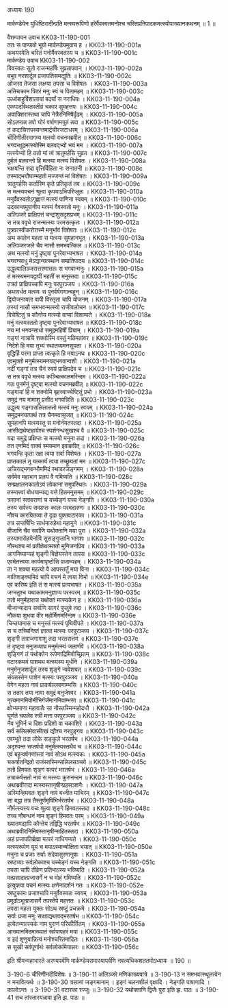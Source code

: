 अध्यायः 190

मार्कण्डेयेन युधिष्ठिरादीन्प्रति मत्स्यरूपिणो हरेर्वैवस्वतमनोश्च चरितप्रतिपादकमत्स्योपाख्यानकथनम् ॥ 1 ॥

वैशम्पायन उवाच 	KK03-11-190-001  
ततः स पाण्डवो भूयो मार्कण्डेयमुवाच ह ।	KK03-11-190-001a  
कथयस्वेति चरितं मनोर्वैवस्वतस्य च ॥	KK03-11-190-001c  
मार्कण्डेय उवाच 	KK03-11-190-002  
विवस्वतः सुतो राजन्महर्षिः सुप्रतापवान् ।	KK03-11-190-002a  
बभूव नरशार्दूल प्रजापतिसमद्युतिः ॥	KK03-11-190-002c  
ओजसा तेजसा लक्ष्म्या तपसा च विशेषतः ।	KK03-11-190-003a  
अतिचक्राम पितरं मनुः स्वं च पितामहम् ॥	KK03-11-190-003c  
ऊर्ध्वबाहुर्विशालायां बदर्यां स नराधिपः ।	KK03-11-190-004a  
एकपादस्थितस्तीव्रं चकार सुमहत्तपः ॥	KK03-11-190-004c  
अवाक्शिरास्तथा चापि नेत्रैरनिमिषैर्दृढम् ।	KK03-11-190-005a  
सोऽतप्यत तपो घोरं वर्षाणामयुतं तदा ॥	KK03-11-190-005c  
तं कदाचित्तपस्यन्तमार्द्रचीरजटाधरम् ।	KK03-11-190-006a  
चीरिणीतीरमागम्य मत्स्यो वचनमब्रवीत् ॥	KK03-11-190-006c  
भगवन्क्षुद्रमत्स्योस्मि बलवद्भ्यो भयं मम ।	KK03-11-190-007a  
मत्स्येभ्यो हि ततो मां त्वं त्रातुमर्हसि सुव्रत ॥	KK03-11-190-007c  
दुर्बलं बलवन्तो हि मत्स्या मत्स्यं विशेषतः ।	KK03-11-190-008a  
भक्षयन्ति सदा वृत्तिर्विहिता नः सनातनी ॥	KK03-11-190-008c  
तस्माद्भयौघान्महतो मज्जन्तं मां विशेषतः ।	KK03-11-190-009a  
त्रातुमर्हसि कर्तास्मि कृते प्रतिकृतं तव ॥	KK03-11-190-009c  
स मत्स्यवचनं श्रुत्वा कृपयाऽभिपरिप्लुतः ।	KK03-11-190-010a  
मनुर्वैवस्वतोऽगृह्णात्तं मत्स्यं पाणिना स्वयम् ॥	KK03-11-190-010c  
उदकान्तमुपानीय मत्स्यं वैवस्वतो मनुः ।	KK03-11-190-011a  
अलिञ्जरे प्राक्षिपत्तं चन्द्रांशुसदृशप्रभम् ॥	KK03-11-190-011c  
स तत्र ववृधे राजन्मत्स्यः परमसत्कृतः ।	KK03-11-190-012a  
पुत्रवत्स्वीकरोत्तस्मै मनुर्भावं विशेषतः ॥	KK03-11-190-012c  
अथ कालेन महता स मत्स्यः सुमहानभूत् ।	KK03-11-190-013a  
अलिञ्जरजले चैव नासौ समभवत्किल ॥	KK03-11-190-013c  
अथ मत्स्यो मनुं दृष्ट्वा पुनरेवाभ्यभाषत ।	KK03-11-190-014a  
भगवन्साधु मेऽद्यान्यत्स्थानं सम्प्रतिपादय ॥	KK03-11-190-014c  
उद्धृत्यालिञ्जरात्तस्मात्ततः स भगवान्मनुः ।	KK03-11-190-015a  
तं मत्स्यमनयद्वापीं महतीं स मनुस्तदा ॥	KK03-11-190-015c  
तत्रतं प्राक्षिपच्चापि मनुः परपुरञ्जय ।	KK03-11-190-016a  
अथावर्धत मत्स्यः स पुनर्वर्षगणान्बहून् ॥	KK03-11-190-016c  
द्वियोजनायता वापी विस्तृता चापि योजनम् ।	KK03-11-190-017a  
तस्यां नासौ समभवन्मत्स्यो राजीवलोचन ॥	KK03-11-190-017c  
विचेष्टितुं च कौन्तेय मत्स्यो वाप्यां विशाम्पते ।	KK03-11-190-018a  
मनुं मत्स्यस्ततो दृष्ट्वा पुनरेवाभ्यभाषत ॥	KK03-11-190-018c  
नय मां भगवन्साधो समुद्रमहिषीं प्रियाम् ।	KK03-11-190-019a  
गङ्गां नात्रापि शक्तोस्मि वस्तुं मतिमतांवर ॥	KK03-11-190-019c  
निदेशे हि मया तुभ्यं स्थातव्यमनसूयता ।	KK03-11-190-020a  
वृद्धिर्हि परमा प्राप्ता त्वत्कृते हि मयाऽनघ ॥	KK03-11-190-020c  
एवमुक्तो मनुर्मत्स्यमनयद्भगवान्वशी ।	KK03-11-190-021a  
नदीं गङ्गां तत्र चैनं स्वयं प्राक्षिपदेव च ॥	KK03-11-190-021c  
स तत्र ववृधे मत्स्यः कञ्चित्कालमरिन्दम ।	KK03-11-190-022a  
गतः पुनर्मनुं दृष्ट्वा मत्स्यो वचनमब्रवीत् ॥	KK03-11-190-022c  
गङ्गायां हि न शक्नोमि बृहत्त्वाच्चेष्टितुं प्रभो ।	KK03-11-190-023a  
समुद्रं नय मामाशु प्रसीद भगवन्निति ॥	KK03-11-190-023c  
उद्धृत्य गङ्गासलिलात्ततो मत्स्यं मनुः स्वयम् ।	KK03-11-190-024a  
समुद्रमनयत्पार्थ तत्र चैनमवासृजत् ॥	KK03-11-190-024c  
सुमहानपि मत्स्यस्तु स मनोर्नयतस्तदा ।	KK03-11-190-025a  
आसीद्यथेष्टहार्यश्च स्पर्शगन्धसुखश्च वै ॥	KK03-11-190-025c  
यदा समुद्रे प्रक्षिप्तः स मत्स्यो मनुना तदा ।	KK03-11-190-026a  
तत एनमिदं वाक्यं स्मयमान इवाब्रवीत् ॥	KK03-11-190-026c  
भगवन्हि कृता रक्षा त्वया सर्वा विशेषतः ।	KK03-11-190-027a  
प्राप्तकालं तु यत्कार्यं त्वया तच्छ्रूयतां मम ॥	KK03-11-190-027c  
अचिराद्भगवन्भौममिदं स्थावरजङ्गमम् ।	KK03-11-190-028a  
सर्वमेव महाभाग प्रलयं वै गमिष्यति ॥	KK03-11-190-028c  
सम्प्रक्षालनकालोऽयं लोकानां समुपस्थितः ।	KK03-11-190-029a  
तस्मात्त्वां बोधयाम्यद्य यत्ते हितमनुत्तमम् ॥	KK03-11-190-029c  
त्रसानां स्तावराणां च यच्चेङ्गं यच्च नेङ्गति ।	KK03-11-190-030a  
तस्य सर्वस्य सम्प्राप्तः कालः परमदारुणः ॥	KK03-11-190-030c  
नौश्च कारयितव्या ते दृढा युक्तवटारका ।	KK03-11-190-031a  
तत्र सप्तर्षिभिः सार्धमारुहेथा महामुने ॥	KK03-11-190-031c  
बीजानि चैव सर्वाणि यथोक्तानि मया पुरा ।	KK03-11-190-032a  
तस्यामारोहयेर्नावि सुसङ्गुप्तानि भागशः ॥	KK03-11-190-032c  
नौस्थश्च मां प्रतीक्षेथास्ततो मुनिजनप्रिय ।	KK03-11-190-033a  
आगमिष्याम्यहं शृङ्गी विज्ञेयस्तेन तापस ॥	KK03-11-190-033c  
एवमेतत्त्वया कार्यमापृष्टोसि व्रजाम्यहम् ।	KK03-11-190-034a  
ता न शक्या महत्यो वै आपस्तर्तुं मया विना ।	KK03-11-190-034c  
नातिशङ्क्यमिदं चापि वचनं मे त्वया विभो ॥	KK03-11-190-034e  
एवं करिष्य इति तं स मत्स्यं प्रत्यभाषत ।	KK03-11-190-035a  
जग्मतुश्च यथाकाममनुज्ञाप्य परस्परम् ॥	KK03-11-190-035c  
ततो मनुर्महाराज यथोक्तं मत्स्यकेन ह ।	KK03-11-190-036a  
बीजान्यादाय सर्वाणि सागरं पुप्लुवे तदा ।	KK03-11-190-036c  
नौकया शुभया वीर महोर्मिणमरिन्दम ॥	KK03-11-190-036e  
चिन्तयामास च मनुस्तं मत्स्यं पृथिवीपते ।	KK03-11-190-037a  
स च तच्चिन्तितं ज्ञात्वा मत्स्यः परपुरञ्जय ।	KK03-11-190-037c  
शृङ्गी तत्राजगागाशु तदा भरतसत्तम ॥	KK03-11-190-037e  
तं दृष्ट्वा मनुजव्याघ्र मनुर्मत्स्यं जलार्णवे ।	KK03-11-190-038a  
शृङ्गिणं तं यथोक्तेन रूपेणाद्रिमिवोच्छ्रितम् ॥	KK03-11-190-038c  
वटारकमयं पाशमथ मत्स्यस्य मूर्धनि ।	KK03-11-190-039a  
मनुर्मनुजशार्दूल तस्य शृङ्गे न्यवेशयत् ॥	KK03-11-190-039c  
संयतस्तेन पाशेन मत्स्यः परपुरञ्जय ।	KK03-11-190-040a  
वेगेन महता नावं प्राकर्षल्लवणाम्भसि ॥	KK03-11-190-040c  
स ततार तया नावा समुद्रं मनुजेश्वर ।	KK03-11-190-041a  
नृत्यमानमिवोर्मीभिर्गर्जमानमिवाम्भसा ॥	KK03-11-190-041c  
क्षोभ्यमाणा महावातैः सा नौस्तस्मिन्महोदधौ ।	KK03-11-190-042a  
घूर्णते चपलेव स्त्री मत्ता परपुरञ्जय ॥	KK03-11-190-042c  
नैव भूमिर्न च दिशः प्रदिशो वा चकाशिरे ।	KK03-11-190-043a  
सर्वं सलिलमेवासीत्खं द्यौश्च नरपुङ्गव ॥	KK03-11-190-043c  
एवम्भूते तदा लोके सङ्कुले भरतर्षभ ।	KK03-11-190-044a  
अदृश्यन्त सप्तर्षयो मनुर्मत्स्यस्तथैव च ॥	KK03-11-190-044c  
एवं बहून्वर्षगणांस्तां नावं सोऽथ मत्स्यकः ।	KK03-11-190-045a  
चकर्षातन्द्रितो राजंस्तस्मिन्सलिलसञ्चये ॥	KK03-11-190-045c  
ततो हिमवतः शृङ्गं यत्परं भरतर्षभ ।	KK03-11-190-046a  
तत्राकर्षत्ततो नावं स मत्स्यः कुरुनन्दन ॥	KK03-11-190-046c  
अथाब्रवीत्तदा मत्स्यस्तानृषीन्प्रहसञ्शनैः ।	KK03-11-190-047a  
अस्मिन्हिमवतः शृङ्गे नावं बध्नीत माचिरम् ॥	KK03-11-190-047c  
सा बद्धा तत्र तैस्तूर्णमृषिभिर्भरतर्षभ ।	KK03-11-190-048a  
नौर्मत्स्यस्य वचः श्रुत्वा शृङ्गे हिमवतस्तदा ॥	KK03-11-190-048c  
तच्च नौबन्धनं नाम शृङ्गं हिमवतः परम् ।	KK03-11-190-049a  
ख्यातमद्यापि कौन्तेय तद्विद्धि भरतर्षभ ॥	KK03-11-190-049c  
अथाब्रवीदनिमिषस्तानृषीन्सहितस्तदा ।	KK03-11-190-050a  
अहं प्रजापतिर्ब्रह्मा मत्परं नाधिगम्यते ।	KK03-11-190-050c  
मत्स्यरूपेण यूयं च मयाऽस्मान्मोक्षिता भयात् ॥	KK03-11-190-050e  
मनुना च प्रजाः सर्वाः सदेवासुरमानुषाः ।	KK03-11-190-051a  
स्रष्टव्याः सर्वलोकाश्च यच्चेङ्गं यच्च नेङ्गति ॥	KK03-11-190-051c  
तपसा चापि तीव्रेण प्रतिभाऽस्य भविष्यति ।	KK03-11-190-052a  
मत्प्रसादात्प्रजासर्गे न च मोहं गमिष्यति ।	KK03-11-190-052c  
इत्युक्त्वा वचनं मत्स्यः क्षणेनादर्शनं गतः ॥	KK03-11-190-052e  
स्रष्टुकामः प्रजाश्चापि मनुर्वैवस्वतः स्वयम् ।	KK03-11-190-053a  
प्रमूढोऽभूत्प्रजासर्गे तपस्तेपे महत्ततः ॥	KK03-11-190-053c  
तपसा महता युक्तः सोऽथ स्रष्टुं प्रचक्रमे ।	KK03-11-190-054a  
सर्वाः प्रजा मनुः साक्षाद्यथावद्भरतर्षभ ॥	KK03-11-190-054c  
इत्येतन्मात्स्यकं नाम पुराणं परिकीर्तितम् ।	KK03-11-190-055a  
आख्यानमिदमाख्यातं सर्वपापहरं मया ॥	KK03-11-190-055c  
य इदं शृणुयान्नित्यं मनोश्चरितमादितः ।	KK03-11-190-056a  
स सुखी सर्वपूर्णार्थः सर्वलोकमियान्नरः ॥	KK03-11-190-056c  

इति श्रीमन्महाभारते अरण्यपर्वणि मार्कण्डेयसमास्यापर्वणि नवत्यधिकशततमोऽध्यायः ॥ 190 ॥

3-190-6 चीरिणीनदीविशेषः ॥ 3-190-11 अलिञ्जरे मणिकाख्यपात्रे ॥ 3-190-13 न समभवत्स्थूलत्वेन न ममावित्यर्थः ॥ 3-190-30 त्रसानां जङ्गमानाम् । इङ्गं चलनशीलं वृक्षादि । नेङ्गति पाषाणादि । कालोऽन्तः ॥ 3-190-31 वटारका रज्जुः ॥ 3-190-32 यथोक्तानि द्विजैः पुरा इति झ. पाठः ॥ 3-190-41 सच तांस्तारयन्नावा इति झ. पाठः ॥
